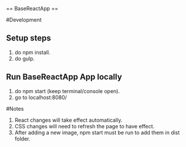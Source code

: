 == BaseReactApp ==

#Development

## Setup steps
1. do npm install.
2. do gulp.

## Run BaseReactApp App locally
1. do npm start (keep terminal/console open).
2. go to localhost:8080/

#Notes
1. React changes will take effect automatically.
2. CSS changes will need to refresh the page to  have effect.
3. After adding a new image, npm start must be run to add them in dist folder.